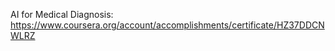 AI for Medical Diagnosis: <a href="https://www.coursera.org/account/accomplishments/certificate/HZ37DDCNWLRZ">https://www.coursera.org/account/accomplishments/certificate/HZ37DDCNWLRZ</a>
